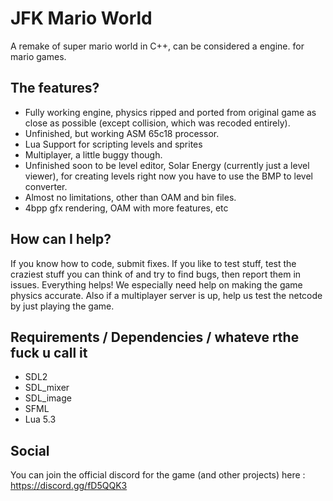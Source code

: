# JFK Mario World
A remake of super mario world in C++, can be considered a engine. for mario games.

## The features?
* Fully working engine, physics ripped and ported from original game as close as possible (except collision, which was recoded entirely).
* Unfinished, but working ASM 65c18 processor.
* Lua Support for scripting levels and sprites
* Multiplayer, a little buggy though.
* Unfinished soon to be level editor, Solar Energy (currently just a level viewer), for creating levels right now you have to use the BMP to level converter.
* Almost no limitations, other than OAM and bin files.
* 4bpp gfx rendering, OAM with more features, etc

## How can I help?
If you know how to code, submit fixes. If you like to test stuff, test the craziest stuff you can think of and try to find bugs, then report them in issues. Everything helps! We especially need help on making the game physics accurate. Also if a multiplayer server is up, help us test the netcode by just playing the game.

## Requirements / Dependencies / whateve rthe fuck u call it
* SDL2
* SDL_mixer
* SDL_image
* SFML
* Lua 5.3

## Social
You can join the official discord for the game (and other projects) here : https://discord.gg/fD5QQK3
